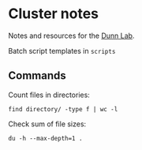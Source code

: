 # Cluster notes

Notes and resources for the [Dunn Lab](https://dunnlab.org/).

Batch script templates in `scripts`

## Commands

Count files in directories:

    find directory/ -type f | wc -l

Check sum of file sizes:

    du -h --max-depth=1 .
